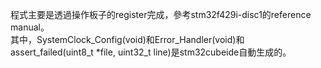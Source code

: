 程式主要是透過操作板子的register完成，參考stm32f429i-disc1的reference manual。  
其中，SystemClock_Config(void)和Error_Handler(void)和assert_failed(uint8_t *file, uint32_t line)是stm32cubeide自動生成的。

